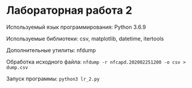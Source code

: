 # Лабораторная работа 2
Используемый язык программирования: Python 3.6.9

Используемые библиотеки: csv, matplotlib, datetime, itertools

Дополнительные утилиты: nfdump

Обработка исходного файла: `nfdump -r nfcapd.202002251200 -o csv > dump.csv`

Запуск программы: `python3 lr_2.py`
